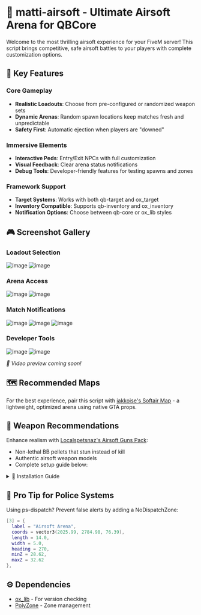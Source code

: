 # 🔫 matti-airsoft - Ultimate Airsoft Arena for QBCore

Welcome to the most thrilling airsoft experience for your FiveM server! This script brings competitive, safe airsoft battles to your players with complete customization options.

## 🎯 Key Features

### Core Gameplay

- **Realistic Loadouts**: Choose from pre-configured or randomized weapon sets
- **Dynamic Arenas**: Random spawn locations keep matches fresh and unpredictable
- **Safety First**: Automatic ejection when players are "downed"

### Immersive Elements

- **Interactive Peds**: Entry/Exit NPCs with full customization
- **Visual Feedback**: Clear arena status notifications
- **Debug Tools**: Developer-friendly features for testing spawns and zones

### Framework Support

- **Target Systems**: Works with both qb-target and ox_target
- **Inventory Compatible**: Supports qb-inventory and ox_inventory
- **Notification Options**: Choose between qb-core or ox_lib styles

## 🎮 Screenshot Gallery

### Loadout Selection

![image](https://github.com/user-attachments/assets/6c69564e-46a1-4adf-9f9b-185a3c610374)
![image](https://github.com/user-attachments/assets/52f2d3a1-1ece-49a8-9b3b-a2d61a442cdf)

### Arena Access

![image](https://github.com/user-attachments/assets/8f1cd476-3149-4f3a-b099-395d62fb36d3)
![image](https://github.com/user-attachments/assets/dc8d958d-36e1-4a56-8bcc-d58719db2197)

### Match Notifications

![image](https://github.com/user-attachments/assets/07c4bf14-e37c-406c-bbc2-9768fe809520)
![image](https://github.com/user-attachments/assets/c47c5ed3-094d-4a82-af9e-9bd5c6e1ca57)
![image](https://github.com/user-attachments/assets/1734da67-f623-426f-b106-9cd3a5d32e28)

### Developer Tools

![image](https://github.com/user-attachments/assets/f503072d-90c2-4bd9-ab14-8920d22c6b76)
![image](https://github.com/user-attachments/assets/e53f8654-b817-496c-bfb9-f66ea64a2505)

_🎥 Video preview coming soon!_

## 🗺️ Recommended Maps

For the best experience, pair this script with [iakkoise's Softair Map](https://www.gta5-mods.com/maps/ymap-softair-sp-fivem-alt-v) - a lightweight, optimized arena using native GTA props.

## 🔫 Weapon Recommendations

Enhance realism with [Localspetsnaz's Airsoft Guns Pack](https://forum.cfx.re/t/free-standalone-add-on-standalone-add-on-airsoft-guns/5026328):

- Non-lethal BB pellets that stun instead of kill
- Authentic airsoft weapon models
- Complete setup guide below:

<details>
<summary>📖 Installation Guide</summary>

1. Add guns to your server resources and start them in `server.cfg`
2. In `qb-core/shared/items.lua`:
   ```lua
   weapon_airsoftglock20 = {
     name = 'weapon_airsoftglock20',
     label = 'Airsoft Glock 20',
     weight = 1000,
     type = 'weapon',
     ammotype = 'AMMO_PISTOL',
     image = 'weapon_pistol.png',
     unique = true,
     useable = false,
     description = 'Airsoft Glock 20'
   },
   ```
3. In `qb-core/shared/weapons.lua`:
   ```lua
   [`weapon_airsoftglock20`] = {
     name = 'weapon_airsoftglock20',
     label = 'Airsoft Glock 20',
     weapontype = 'Pistol',
     ammotype = 'AMMO_PISTOL',
     damagereason = 'Hit by a BB'
   },
   ```
4. In `qb-weapons/config.lua` (Durability section):
   ```lua
   weapon_airsoftglock20 = 0.05,
   ```
5. In `qb-weapons/client/weapdraw.lua`:
   ```lua
   'WEAPON_AIRSOFTGLOCK20',
   ```
   </details>

## 🚨 Pro Tip for Police Systems

Using ps-dispatch? Prevent false alerts by adding a NoDispatchZone:

```lua
[3] = {
  label = "Airsoft Arena",
  coords = vector3(2025.99, 2784.98, 76.39),
  length = 14.0,
  width = 5.0,
  heading = 270,
  minZ = 28.62,
  maxZ = 32.62
},
```

## ⚙️ Dependencies

- [ox_lib](https://github.com/overextended/ox_lib) - For version checking
- [PolyZone](https://github.com/mkafrin/PolyZone) - Zone management
